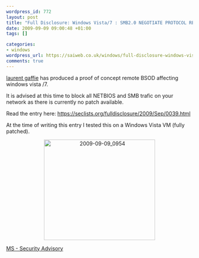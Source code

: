 ```yaml
--- 
wordpress_id: 772
layout: post
title: "Full Disclosure: Windows Vista/7 : SMB2.0 NEGOTIATE PROTOCOL REQUEST Remote B.S.O.D"
date: 2009-09-09 09:00:48 +01:00
tags: []

categories: 
- windows
wordpress_url: https://saiweb.co.uk/windows/full-disclosure-windows-vista7-smb2-0-negotiate-protocol-request-remote-b-s-o-d
comments: true
---
```

<a href="https://g-laurent.blogspot.com/">laurent gaffie</a> has produced a proof of concept remote BSOD affecting windows vista /7.

It is advised at this time to block all NETBIOS and SMB trafic on your network as there is currently no patch available.

Read the entry here: <a href="https://seclists.org/fulldisclosure/2009/Sep/0039.html">https://seclists.org/fulldisclosure/2009/Sep/0039.html</a>

At the time of writing this entry I tested this on a Windows Vista VM (fully patched).
<p style="text-align: center;"><a href="https://blog.oneiroi.co.uk/uploads/2009/09/2009-09-09_0954.png"><img class="aligncenter size-medium wp-image-773" title="2009-09-09_0954" src="https://blog.oneiroi.co.uk/uploads/2009/09/2009-09-09_0954-300x271.png" alt="2009-09-09_0954" width="300" height="271" /></a></p>

<a href="https://www.microsoft.com/technet/security/advisory/975497.mspx">
MS - Security Advisory</a>
